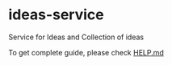 # ideas-service
Service for Ideas and Collection of ideas

To get complete guide, please check [HELP.md](HELP.md)
